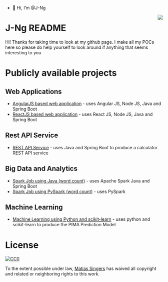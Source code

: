 - 👋 Hi, I’m @J-Ng
<img src="blackcurrent.jpg" align="right" />

# J-Ng README

Hi! Thanks for taking time to look at my github page. I make all my POCs here so please do help yourself to look around if anything that seems interesting to you

# Publicly available projects

## Web Applications

- [AngularJS based web application](https://github.com/J-Ng/) - uses Angular JS, Node JS, Java and Spring Boot
- [ReactJS based web application](https://github.com/J-Ng/) - uses React JS, Node JS, Java and Spring Boot

## Rest API Service

- [REST API Service](https://github.com/J-Ng/) - uses Java and Spring Boot to produce a calculator REST API service

## Big Data and Analytics

- [Spark Job using Java (word count)](https://github.com/J-Ng/) - uses Apache Spark Java and Spring Boot
- [Spark Job using PySpark (word count)](https://github.com/J-Ng/) - uses PySpark

## Machine Learning

- [Machine Learning using Python and scikit-learn](https://github.com/J-Ng/) - uses python and scikit-learn to produce the PIMA Prediction Model

# License

[![CC0](https://licensebuttons.net/p/zero/1.0/88x31.png)](https://creativecommons.org/publicdomain/zero/1.0/)

To the extent possible under law, [Matias Singers](https://mts.io) has waived all copyright and related or neighboring rights to this work.

